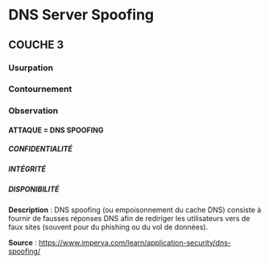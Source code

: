 # DNS Server Spoofing
## COUCHE 3

### Usurpation
### Contournement
### Observation

#### ATTAQUE = DNS SPOOFING

##### CONFIDENTIALITÉ
##### INTÉGRITÉ
##### DISPONIBILITÉ

**Description** :
DNS spoofing (ou empoisonnement du cache DNS) consiste à fournir de fausses réponses DNS afin de rediriger les utilisateurs vers de faux sites (souvent pour du phishing ou du vol de données).

**Source** : https://www.imperva.com/learn/application-security/dns-spoofing/